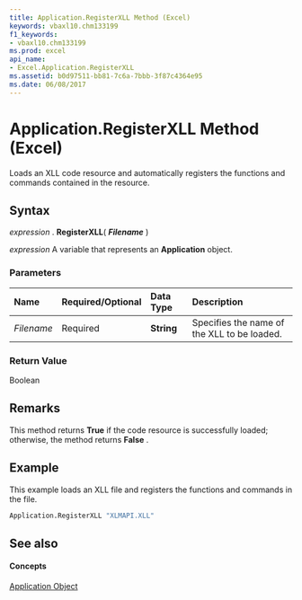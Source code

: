```yaml
---
title: Application.RegisterXLL Method (Excel)
keywords: vbaxl10.chm133199
f1_keywords:
- vbaxl10.chm133199
ms.prod: excel
api_name:
- Excel.Application.RegisterXLL
ms.assetid: b0d97511-bb81-7c6a-7bbb-3f87c4364e95
ms.date: 06/08/2017
---
```



# Application.RegisterXLL Method (Excel)

Loads an XLL code resource and automatically registers the functions and commands contained in the resource.


## Syntax

 _expression_ . **RegisterXLL**( **_Filename_** )

 _expression_ A variable that represents an **Application** object.


### Parameters



|**Name**|**Required/Optional**|**Data Type**|**Description**|
|:-----|:-----|:-----|:-----|
| _Filename_|Required| **String**|Specifies the name of the XLL to be loaded.|

### Return Value

Boolean


## Remarks

This method returns **True** if the code resource is successfully loaded; otherwise, the method returns **False** .


## Example

This example loads an XLL file and registers the functions and commands in the file.


```vb
Application.RegisterXLL "XLMAPI.XLL"
```


## See also


#### Concepts


[Application Object](application-object-excel.md)

